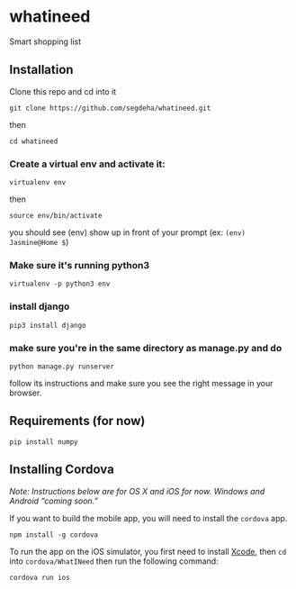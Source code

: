# whatineed

Smart shopping list

## Installation

Clone this repo and cd into it

    git clone https://github.com/segdeha/whatineed.git

then

    cd whatineed

### Create a virtual env and activate it:

    virtualenv env

then

    source env/bin/activate

you should see (env) show up in front of your prompt (ex: `(env) Jasmine@Home $`)

### Make sure it's running python3

    virtualenv -p python3 env

### install django

    pip3 install django

### make sure you're in the same directory as manage.py and do

    python manage.py runserver

follow its instructions and make sure you see the right message in your browser.

## Requirements (for now)

    pip install numpy

## Installing Cordova

_Note: Instructions below are for OS X and iOS for now. Windows and Android “coming soon.”_

If you want to build the mobile app, you will need to install the `cordova` app.

    npm install -g cordova

To run the app on the iOS simulator, you first need to install [Xcode](https://itunes.apple.com/us/app/xcode/id497799835?mt=12), then `cd` into `cordova/WhatINeed` then run the following command:

    cordova run ios
